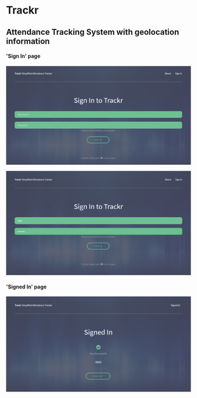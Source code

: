 # Trackr
## Attendance Tracking System with geolocation information

#### 'Sign In' page
![screenshot_1](screenshots/img1.png)

![screenshot_2](screenshots/img2.png)


#### 'Signed In' page
![screenshot_3](screenshots/img3.png)

